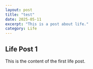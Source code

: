 ```yaml
---
layout: post
title: "test"
date: 2025-05-11
excerpt: "This is a post about life."
category: Life
---
```

## Life Post 1
This is the content of the first life post.
